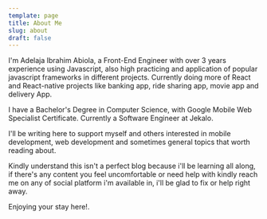 ```yaml
---
template: page
title: About Me
slug: about
draft: false
---
```


I'm Adelaja Ibrahim Abiola, a Front-End Engineer with over 3 years experience using Javascript, also high practicing and application of popular javascript frameworks in different projects. Currently doing more of React and React-native projects like banking app, ride sharing app, movie app and delivery App.

I have a Bachelor's Degree in Computer Science, with Google Mobile Web Specialist Certificate. Currently a Software Engineer at Jekalo.

I'll be writing here to support myself and others interested in mobile development, web development and sometimes general topics that worth reading about.

Kindly understand this isn't a perfect blog because i'll be learning all along, if there's any content you feel uncomfortable or need help with kindly reach me on any of social platform i'm available in, i'll be glad to fix or help right away.

Enjoying your stay here!.
